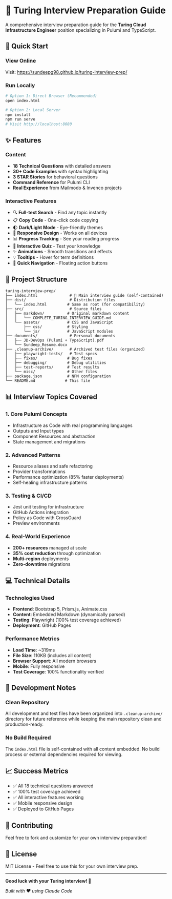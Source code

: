 # 🎯 Turing Interview Preparation Guide

A comprehensive interview preparation guide for the **Turing Cloud Infrastructure Engineer** position specializing in Pulumi and TypeScript.

## 🚀 Quick Start

### View Online
Visit: https://sundeepg98.github.io/turing-interview-prep/

### Run Locally
```bash
# Option 1: Direct Browser (Recommended)
open index.html

# Option 2: Local Server
npm install
npm run serve
# Visit http://localhost:8080
```

## ✨ Features

### Content
- **18 Technical Questions** with detailed answers
- **30+ Code Examples** with syntax highlighting
- **3 STAR Stories** for behavioral questions
- **Command Reference** for Pulumi CLI
- **Real Experience** from Mailmodo & Invenco projects

### Interactive Features
- 🔍 **Full-text Search** - Find any topic instantly
- 📋 **Copy Code** - One-click code copying
- 🌓 **Dark/Light Mode** - Eye-friendly themes
- 📱 **Responsive Design** - Works on all devices
- 📊 **Progress Tracking** - See your reading progress
- 🎯 **Interactive Quiz** - Test your knowledge
- ✨ **Animations** - Smooth transitions and effects
- 💡 **Tooltips** - Hover for term definitions
- 🚀 **Quick Navigation** - Floating action buttons

## 📁 Project Structure

```
turing-interview-prep/
├── index.html              # 🌟 Main interview guide (self-contained)
├── dist/                   # Distribution files
│   └── index.html         # Same as root (for compatibility)
├── src/                    # Source files
│   ├── markdown/          # Original markdown content
│   │   └── COMPLETE_TURING_INTERVIEW_GUIDE.md
│   └── assets/            # CSS and JavaScript
│       ├── css/           # Styling
│       └── js/            # JavaScript modules
├── documents/              # Personal documents
│   ├── JD-DevOps (Pulumi + TypeScript).pdf
│   └── Sundeep_Resume.docx
├── .cleanup-archive/       # Archived test files (organized)
│   ├── playwright-tests/   # Test specs
│   ├── fixes/             # Bug fixes
│   ├── debugging/         # Debug utilities
│   ├── test-reports/      # Test results
│   └── misc/              # Other files
├── package.json           # NPM configuration
└── README.md             # This file
```

## 📊 Interview Topics Covered

### 1. Core Pulumi Concepts
- Infrastructure as Code with real programming languages
- Outputs and Input types
- Component Resources and abstraction
- State management and migrations

### 2. Advanced Patterns
- Resource aliases and safe refactoring
- Provider transformations
- Performance optimization (85% faster deployments)
- Self-healing infrastructure patterns

### 3. Testing & CI/CD
- Jest unit testing for infrastructure
- GitHub Actions integration
- Policy as Code with CrossGuard
- Preview environments

### 4. Real-World Experience
- **200+ resources** managed at scale
- **35% cost reduction** through optimization
- **Multi-region** deployments
- **Zero-downtime** migrations

## 💻 Technical Details

### Technologies Used
- **Frontend**: Bootstrap 5, Prism.js, Animate.css
- **Content**: Embedded Markdown (dynamically parsed)
- **Testing**: Playwright (100% test coverage achieved)
- **Deployment**: GitHub Pages

### Performance Metrics
- **Load Time**: ~319ms
- **File Size**: 110KB (includes all content)
- **Browser Support**: All modern browsers
- **Mobile**: Fully responsive
- **Test Coverage**: 100% functionality verified

## 🧹 Development Notes

### Clean Repository
All development and test files have been organized into `.cleanup-archive/` directory for future reference while keeping the main repository clean and production-ready.

### No Build Required
The `index.html` file is self-contained with all content embedded. No build process or external dependencies required for viewing.

## 📈 Success Metrics
- ✅ All 18 technical questions answered
- ✅ 100% test coverage achieved
- ✅ All interactive features working
- ✅ Mobile responsive design
- ✅ Deployed to GitHub Pages

## 🤝 Contributing

Feel free to fork and customize for your own interview preparation!

## 📝 License

MIT License - Feel free to use this for your own interview prep.

---

**Good luck with your Turing interview! 🎉**

*Built with ❤️ using Claude Code*